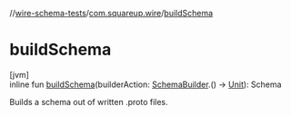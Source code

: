 //[wire-schema-tests](../../index.md)/[com.squareup.wire](index.md)/[buildSchema](build-schema.md)

# buildSchema

[jvm]\
inline fun [buildSchema](build-schema.md)(builderAction: [SchemaBuilder](-schema-builder/index.md).() -&gt; [Unit](https://kotlinlang.org/api/latest/jvm/stdlib/kotlin/-unit/index.html)): Schema

Builds a schema out of written .proto files.
